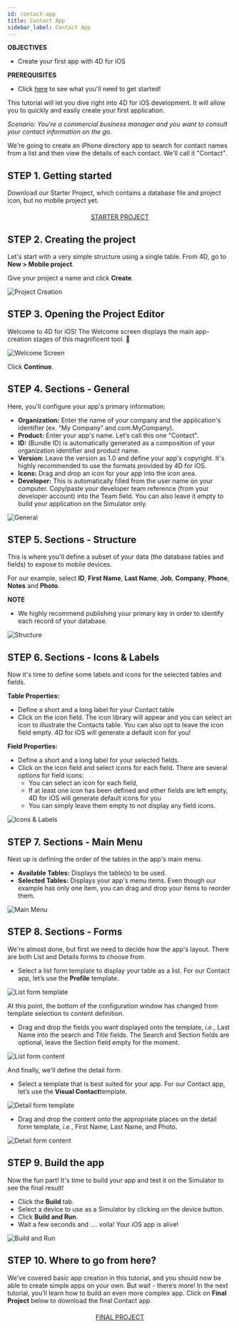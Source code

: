 ```yaml
---
id: contact-app
title: Contact App
sidebar_label: Contact App
---
```


<div markdown="1" class = "objectives">

**OBJECTIVES**

* Create your first app with 4D for iOS
</div>

<div markdown="1" class = "prerequisites">

**PREREQUISITES**

* Click [here](prerequisites.html) to see what you'll need to get started!

</div>


This tutorial will let you dive right into 4D for iOS development. It will allow you to quickly and easily create your first application.

*Scenario: You're a commercial business manager and you want to consult your contact information on the go.*

We're going to create an iPhone directory app to search for contact names from a list and then view the details of each contact. We'll call it "Contact". 

## STEP 1. Getting started
Download our Starter Project, which contains a database file and project icon, but no mobile project yet.

<div markdown="1" style="text-align: center; margin-top: 20px">
<a class="button"
href="../assets/contact-app/ContactStarter.zip">STARTER PROJECT</a>
</div>


 

## STEP 2. Creating the project

Let's start with a very simple structure using a single table. From 4D, go to **New > Mobile project**.

Give your project a name and click **Create**.

![Project Creation](assets/contact-app/Project-creation-4D-for-iOS.png)


## STEP 3. Opening the Project Editor

Welcome to 4D for iOS! The Welcome screen displays the main app-creation stages of this magnificent tool. 🙂

![Welcome Screen](assets/contact-app/Welcome-Screen-4D-for-iOS.png)

Click **Continue**.


## STEP 4. Sections - General

Here, you'll configure your app's primary information:

* **Organization:** Enter the name of your company and the application's identifier (ex. “My Company” and com.MyCompany).
* **Product:** Enter your app's name. Let’s call this one "Contact".
* **ID:** (Bundle ID) is automatically generated as a composition of your organization identifier and product name.
* **Version:** Leave the version as 1.0 and define your app's copyright. It's highly recommended to use the formats provided by 4D for iOS.
* **Icons:** Drag and drop an icon for your app into the icon area.
* **Developer:** This is automatically filled from the user name on your computer. Copy/paste your developer team reference (from your developer account) into the Team field. You can also leave it empty to build your application on the Simulator only.

![General](assets/contact-app/Contact-app-general-section-4D-for-iOS.png)


## STEP 5. Sections - Structure

This is where you'll define a subset of your data (the database tables and fields) to expose to mobile devices.

For our example, select **ID**, **First Name**, **Last Name**, **Job**, **Company**, **Phone**, **Notes** and **Photo**.

<div markdown="1" class = "tips">

**NOTE**

* We highly recommend publishing your primary key in order to identify each record of your database.
</div>

![Structure](assets/contact-app/Contact-app-structure-section-4D-for-iOS.png)

## STEP 6. Sections - Icons & Labels

Now it's time to define some labels and icons for the selected tables and fields.

**Table Properties:**

* Define a short and a long label for your Contact table
* Click on the icon field. The icon library will appear and you can select an icon to illustrate the Contacts table.
You can also opt to leave the icon field empty. 4D for iOS will generate a default icon for you!

**Field Properties:**

* Define a short and a long label for your selected fields.
* Click on the icon field and select icons for each field. There are several options for field icons:
	* You can select an icon for each field,
	* If at least one icon has been defined and other fields are left empty, 4D for iOS will generate default icons for you
	* You can simply leave them empty to not display any field icons. 

![Icons & Labels](assets/contact-app/Contact-app-icons-labels-section-4D-for-iOS.png)

## STEP 7. Sections - Main Menu

Next up is defining the order of the tables in the app's main menu.

* **Available Tables:** Displays the table(s) to be used.
* **Selected Tables:** Displays your app's menu items. Even though our example has only one item, you can drag and drop your items to reorder them.

![Main Menu](assets/contact-app/Contact-app-main-menu-section-4D-for-iOS.png)

## STEP 8. Sections - Forms

We're almost done, but first we need to decide how the app's layout. There are both List and Details forms to choose from.

* Select a list form template to display your table as a list. For our Contact app, let’s use the **Profile** template.

![List form template](assets/contact-app/ListformTemplate-form-section-4D-for-iOS.png)

 
At this point, the bottom of the configuration window has changed from template selection to content definition.
 
* Drag and drop the fields you want displayed onto the template, <i>i.e.</i>, Last Name into the search and Title fields. The Search and Section fields are optional, leave the Section field empty for the moment.

![List form content](assets/contact-app/ListformContent-form-section-4D-for-iOS.png)

And finally, we'll define the detail form. 

* Select a template that is best suited for your app. For our Contact app, let’s use the **Visual Contact**template.

![Detail form template](assets/contact-app/DetailformTemplate-form-section-4D-for-iOS.png)


* Drag and drop the content onto the appropriate places on the detail form template, <i>i.e.</i>, First Name, Last Name, and Photo.

![Detail form content](assets/contact-app/DetailformContent-form-section-4D-for-iOS.png)


## STEP 9. Build the app

Now the fun part! It's time to build your app and test it on the Simulator to see the final result!

* Click the **Build** tab.
* Select a device to use as a Simulator by clicking on the device button.
* Click  **Build and Run**.
* Wait a few seconds and …. voila! Your iOS app is alive!

![Build and Run](assets/contact-app/Build-the-app-simulator.png)


## STEP 10. Where to go from here?

We've covered basic app creation in this tutorial, and you should now be able to create simple apps on your own. But wait - there’s more! In the next tutorial, you’ll learn how to build an even more complex app.
Click on **Final Project** below to download the final Contact app.


<div markdown="1" style="text-align: center; margin-top: 20px">
<a class="button"
href="../assets/contact-app/ContactFinal.zip">FINAL PROJECT</a>
</div>

